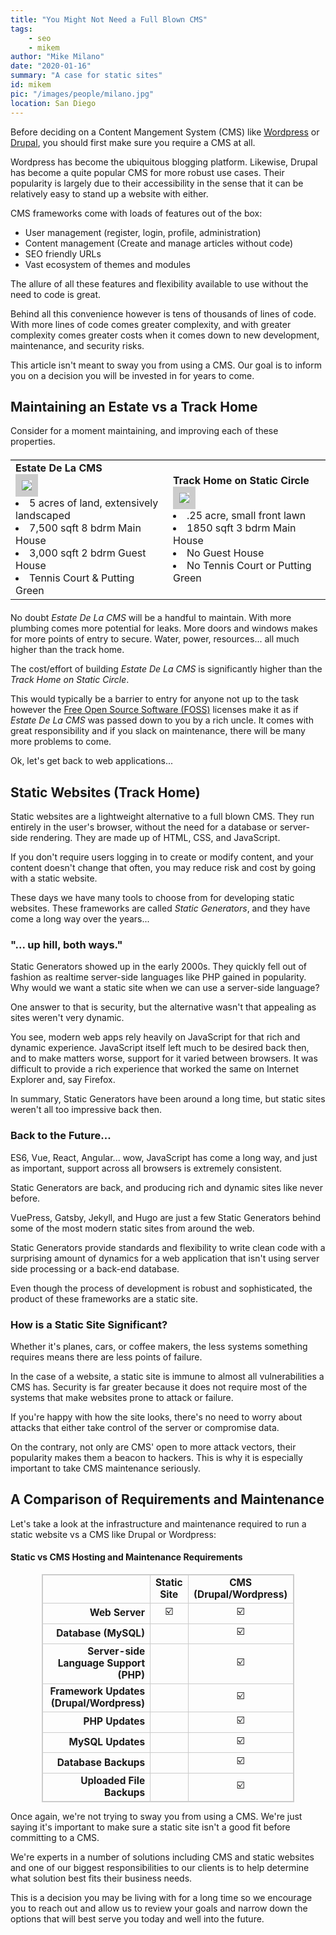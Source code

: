 ```yaml
---
title: "You Might Not Need a Full Blown CMS"
tags:
    - seo
    - mikem
author: "Mike Milano"
date: "2020-01-16"
summary: "A case for static sites"
id: mikem
pic: "/images/people/milano.jpg"
location: San Diego
---
```


Before deciding on a Content Mangement System (CMS) like [Wordpress](https://wordpress.com/) or
[Drupal](https://www.drupal.org/), you should first make sure you require a CMS at all.

Wordpress has become the ubiquitous blogging platform. Likewise, Drupal has become a quite popular CMS for
more robust use cases. Their popularity is largely due to their accessibility in the sense that it can
be relatively easy to stand up a website with either.

CMS frameworks come with loads of features out of the box:
- User management (register, login, profile, administration)
- Content management (Create and manage articles without code)
- SEO friendly URLs
- Vast ecosystem of themes and modules

The allure of all these features and flexibility available to use without the need to code is great.

Behind all this convenience however is tens of thousands of lines of code. With more lines of code comes
greater complexity, and with greater complexity comes greater costs when it comes down to new development,
maintenance, and security risks.

This article isn't meant to sway you from using a CMS. Our goal is to inform you on a decision
you will be invested in for years to come.

## Maintaining an Estate vs a Track Home

Consider for a moment maintaining, and improving each of these properties.

<table border="0" style="width: 100%;margin: 20px 0;border-top: 1px solid #ccc;">
<tr><td style="width:50%;valign:top">
<b>Estate De La CMS</b>
<div><img style="border: 10px solid #ccc;" src="/images/articles/cms-vs-static/property-estate.jpg" /></div>
<li> 5 acres of land, extensively landscaped</li>
<li> 7,500 sqft 8 bdrm Main House</li>
<li> 3,000 sqft  2 bdrm Guest House</li>
<li> Tennis Court & Putting Green</li>
</td>
<td style="valign:top">
<b>Track Home on Static Circle</b>
<div><img style="border: 10px solid #ccc;" src="/images/articles/cms-vs-static/property-track.jpg" /></div>
<li> .25 acre, small front lawn</li>
<li> 1850 sqft 3 bdrm Main House</li>
<li> No Guest House</li>
<li> No Tennis Court or Putting Green</li>
</td></tr>
</table>

No doubt *Estate De La CMS* will be a handful to maintain. With more plumbing comes
more potential for leaks. More doors and windows makes for more points of entry
to secure. Water, power, resources... all much higher than the track home.

The cost/effort of building *Estate De La CMS* is significantly higher than the *Track Home on Static Circle*.

This would typically be a barrier to entry for anyone not up to the task however the
<a href="https://en.wikipedia.org/wiki/Free_and_open-source_software">Free
Open Source Software (FOSS)</a> licenses make it as if *Estate De La CMS* was passed down to you
by a rich uncle. It comes with great responsibility and if you slack on maintenance, there will be
many more problems to come.

Ok, let's get back to web applications...

## Static Websites (Track Home)

Static websites are a lightweight alternative to a full blown CMS. They run entirely in the user's browser, without the
 need for a database or server-side rendering. They are made up of HTML, CSS, and JavaScript.

If you don't require users logging in to create or modify content, and your content doesn't change that often,
 you may reduce risk and cost by going with a static website.

These days we have many tools to choose from for developing static websites. These frameworks are called
*Static Generators*, and they have come a long way over the years...

### "... up hill, both ways."

Static Generators showed up in the early 2000s. They quickly fell out of fashion
as realtime server-side languages like PHP gained in popularity. Why would we want a static
site when we can use a server-side language?

One answer to that is security, but the alternative wasn't that appealing as sites weren't very dynamic.

You see, modern web apps rely heavily on JavaScript for that rich and dynamic experience. JavaScript itself
left much to be desired back then, and to make matters worse, support for it varied between browsers. It
was difficult to provide a rich experience that worked the same on Internet Explorer and, say Firefox.

In summary, Static Generators have been around a long time, but static sites weren't all too impressive back then.

### Back to the Future...

ES6, Vue, React, Angular... wow, JavaScript has come a long way, and just as important, support across all browsers
is extremely consistent.

Static Generators are back, and producing rich and dynamic sites like never before.

VuePress, Gatsby, Jekyll, and Hugo are just a few Static Generators behind some of the most modern static sites
from around the web.

Static Generators provide standards and flexibility to write clean code with a surprising amount
of dynamics for a web application that isn't using server side processing or a back-end database.

Even though the process of development is robust and sophisticated, the product of these frameworks
are a static site.

### How is a Static Site Significant?

Whether it's planes, cars, or coffee makers, the less systems something requires means there are
less points of failure.

In the case of a website, a static site is immune to almost all vulnerabilities a CMS has. Security
is far greater because it does not require most of the systems that make websites prone to attack
or failure.

If you're happy with how the site looks, there's no need to worry about attacks that either take
control of the server or compromise data.

On the contrary, not only are CMS' open to more attack vectors, their popularity makes them a beacon
to hackers. This is why it is especially important to take CMS maintenance seriously.


## A Comparison of Requirements and Maintenance

Let's take a look at the infrastructure and maintenance required to run a static website vs a CMS like Drupal or Wordpress:

<h4>Static vs CMS Hosting and Maintenance Requirements</h4>

<style>
    #static-vs-cms-table {
        margin: 0 auto;
        width: 80%;
        border: 1px solid #ccc;
    }
    #static-vs-cms-table {
        font-size: 1.1em;
    }
    #static-vs-cms-table td {
        border: 1px solid #ccc;
        text-align: center;
    }
     #static-vs-cms-table td.header {
        font-weight: bold;
    }
    #static-vs-cms-table td.requirement {
        text-align: right;
        font-weight: bold;
    }
    #static-vs-cms-table td.value {
        text-align: center;
    }

</style>

<table id="static-vs-cms-table">
<tr>
    <td class="header">&nbsp;</td>
    <td class="header">Static Site</td>
    <td class="header">CMS (Drupal/Wordpress)</td>
</tr>
<tr>
  <td class="requirement">Web Server</td>
  <td class="value">☑️</td>
  <td class="value">☑️</td>
</tr><tr>
  <td class="requirement">Database (MySQL)</td>
  <td class="value"></td>
  <td class="value">☑️</td>
</tr><tr>
  <td class="requirement">Server-side Language Support (PHP)</td>
  <td class="value"></td>
  <td class="value">☑️</td>
</tr><tr>
  <td class="requirement">Framework Updates (Drupal/Wordpress)</td>
  <td class="value"></td>
  <td class="value">☑️</td>
</tr><tr>
  <td class="requirement">PHP Updates</td>
  <td class="value"></td>
  <td class="value">☑️</td>
</tr><tr>
  <td class="requirement">MySQL Updates</td>
  <td class="value"></td>
  <td class="value">☑️</td>
</tr><tr>
  <td class="requirement">Database Backups</td>
  <td class="value"></td>
  <td class="value">☑️</td>
</tr><tr>
   <td class="requirement">Uploaded File Backups</td>
   <td class="value"></td>
   <td class="value">☑️</td>
 </tr>
</table>

Once again, we're not trying to sway you from using a CMS. We're just saying it's important to make sure
a static site isn't a good fit before committing to a CMS.

We're experts in a number of solutions including CMS and static websites and one of our biggest responsibilities
to our clients is to help determine what solution best fits their business needs.

This is a decision you may be living with for a long time so we encourage you to reach out and allow us to
review your goals and narrow down the options that will best serve you today and well into the future.
